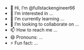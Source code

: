 - 👋 Hi, I’m @fullstackengineer66
- 👀 I’m interested in ...
- 🌱 I’m currently learning ...
- 💞️ I’m looking to collaborate on ...
- 📫 How to reach me ...
- 😄 Pronouns: ...
- ⚡ Fun fact: ...



<!---
fullstackengineer66/fullstackengineer66 is a ✨ special ✨ repository because its `README.md` (this file) appears on your GitHub profile.
You can click the Preview link to take a look at your changes. Test...
--->

